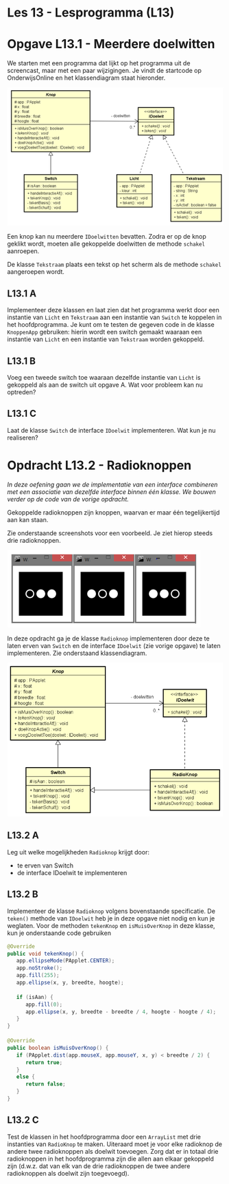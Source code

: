 Les 13 - Lesprogramma (L13)
===


# Opgave L13.1 - Meerdere doelwitten

We starten met een programma dat lijkt op het programma uit de screencast, maar met een paar wijzigingen. Je vindt de startcode op OnderwijsOnline en het klassendiagram staat hieronder.

![meerderedoelwitten](images/media/meerderedoelwitten.png)

Een knop kan nu meerdere `IDoelwitten` bevatten. Zodra er op de knop geklikt wordt, moeten alle gekoppelde doelwitten de methode `schakel` aanroepen.

De klasse `Tekstraam` plaats een tekst op het scherm als de methode `schakel` aangeroepen wordt.

## L13.1 A

Implementeer deze klassen en laat zien dat het programma werkt door een instantie van `Licht` en `Tekstraam` aan een instantie van `Switch` te koppelen in het hoofdprogramma. Je kunt om te testen de gegeven code in de klasse `KnoppenApp` gebruiken: hierin wordt een switch gemaakt waaraan een instantie van `Licht` en een instantie van `Tekstraam` worden gekoppeld.

## L13.1 B

Voeg een tweede switch toe waaraan dezelfde instantie van `Licht` is gekoppeld als aan de switch uit opgave A. Wat voor probleem kan nu optreden?

## L13.1 C

Laat de klasse `Switch` de interface `IDoelwit` implementeren. Wat kun je nu realiseren?


# Opdracht L13.2 - Radioknoppen

*In deze oefening gaan we de implementatie van een interface combineren met een associatie van dezelfde interface binnen één klasse. We bouwen verder op de code van de vorige opdracht.*

Gekoppelde radioknoppen zijn knoppen, waarvan er maar één tegelijkertijd aan kan staan.

Zie onderstaande screenshots voor een voorbeeld. Je ziet hierop steeds drie radioknoppen.

![radioknoppen](images/media/radioknoppen.png)

In deze opdracht ga je de klasse `Radioknop` implementeren door deze te laten erven van `Switch` en de interface `IDoelwit` (zie vorige opgave) te laten implementeren. Zie onderstaand klassendiagram.

![radioknoppenCD](images/media/radioknoppenCD.png)

## L13.2 A

Leg uit welke mogelijkheden `Radioknop` krijgt door:

-   te erven van Switch
-   de interface IDoelwit te implementeren

## L13.2 B

Implementeer de klasse `Radioknop` volgens bovenstaande specificatie. De `teken()` methode van `IDoelwit` heb je in deze opgave niet nodig en kun je weglaten. Voor de methoden `tekenKnop` en `isMuisOverKnop` in deze klasse, kun je onderstaande code gebruiken

```java
@Override
public void tekenKnop() {
   app.ellipseMode(PApplet.CENTER);
   app.noStroke();
   app.fill(255);
   app.ellipse(x, y, breedte, hoogte);

   if (isAan) {
      app.fill(0);
      app.ellipse(x, y, breedte - breedte / 4, hoogte - hoogte / 4);
   }
}

@Override
public boolean isMuisOverKnop() {
   if (PApplet.dist(app.mouseX, app.mouseY, x, y) < breedte / 2) {
      return true;
   }
   else {
      return false;
   }
}
```

## L13.2 C

Test de klassen in het hoofdprogramma door een `ArrayList` met drie instanties van `RadioKnop` te maken. Uiteraard moet je voor elke radioknop de andere twee radioknoppen als doelwit toevoegen. Zorg dat er in totaal drie radioknoppen in het hoofdprogramma zijn die allen aan elkaar gekoppeld zijn (d.w.z. dat van elk van de drie radioknoppen de twee andere radioknoppen als doelwit zijn toegevoegd).